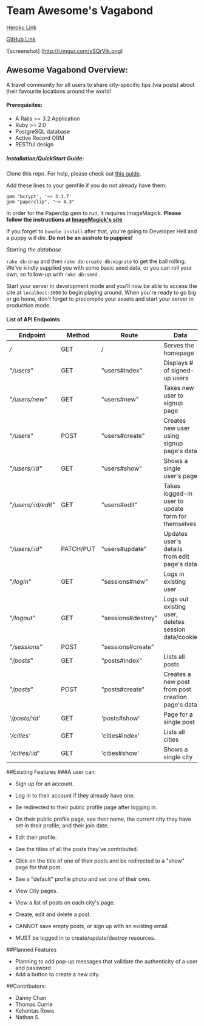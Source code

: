 # Team Awesome's Vagabond

[Heroku Link](https://www.TBD.com)

[GitHub Link](https://github.com/anonym0us3/vagabond/)

![screenshot]
(http://i.imgur.com/xSQrVik.png)



## Awesome Vagabond Overview:

A travel community for all users to share city-specific tips (via posts) about their favourite locations around the world!



#### Prerequisites:

* A Rails >= 3.2 Application
* Ruby >= 2.0
* PostgreSQL database
* Active Record ORM
* RESTful design

##### Installation/QuickStart Guide:

Clone this repo. For help, please check out [this guide](http://bfy.tw/3qzM).

Add these lines to your gemfile if you do not already have them:

	gem 'bcrypt', '~> 3.1.7'
	gem "paperclip", "~> 4.3"

In order for the Paperclip gem to run, it requires ImageMagick. **Please follow the instructions at [ImageMagick's site](https://github.com/thoughtbot/paperclip#requirements)**

If you forget to `bundle install` after that, you're going to Developer Hell and a puppy will die. **Do not be an asshole to puppies!**

*Starting the database*

`rake db:drop` and then `rake db:create db:migrate` to get the ball rolling. We've kindly supplied you with some basic seed data, or you can roll your own, so follow-up with `rake db:seed` .

Start your server in development mode and you'll now be able to access the site at `localhost:3000` to begin playing around. When you're ready to go big or go home, don't forget to precompile your assets and start your server in production mode.




#### List of API Endpoints

Endpoint | Method | Route | Data
--- | --- | --- | ---
*/* | GET | / | Serves the homepage
*"/users"* | GET | "users#index" | Displays # of signed-up users
*"/users/new"* | GET | "users#new" | Takes new user to signup page
*"/users"* | POST | "users#create" | Creates new user using signup page's data 
*"/users/:id"* | GET | "users#show" | Shows a single user's page
*"/users/:id/edit"* | GET | "users#edit" | Takes logged-in user to update form for themselves
*"/users/:id"* | PATCH/PUT | "users#update" | Updates user's details from edit page's data
*"/login"* | GET | "sessions#new" | Logs in existing user
*"/logout"* | GET | "sessions#destroy" | Logs out existing user, deletes session data/cookie
*"/sessions"* | POST | "sessions#create" |
*"/posts"* | GET | "posts#index" | Lists all posts
*"/posts"* | POST | "posts#create" | Creates a new post from post creation page's data
*'/posts/:id'* | GET | 'posts#show' | Page for a single post
*'/cities'* | GET | 'cities#index' | Lists all cities
*'/cities/:id'* | GET | 'cities#show' | Shows a single city
##Existing Features
###A user can:


* Sign up for an account.

* Log in to their account if they already have one.

* Be redirected to their public profile page after logging in.

* On their public profile page, see their name, the current city they have set in their profile, and their join date.

* Edit their profile.

* See the titles of all the posts they've contributed. 

* Click on the title of one of their posts and be redirected to a "show" page for that post.

* See a "default" profile photo and set one of their own.

* View City pages.

* View a list of posts on each city's page.

* Create, edit and delete a post.

* CANNOT save empty posts, or sign up with an existing email.

* MUST be logged in to create/update/destroy resources.


##Planned Features
* Planning to add pop-up messages that validate the authenticity of a user and password
* Add a button to create a new city.


##Contributors:

* Danny Chan
* Thomas Currie
* Kehontas Rowe
* Nathan S.